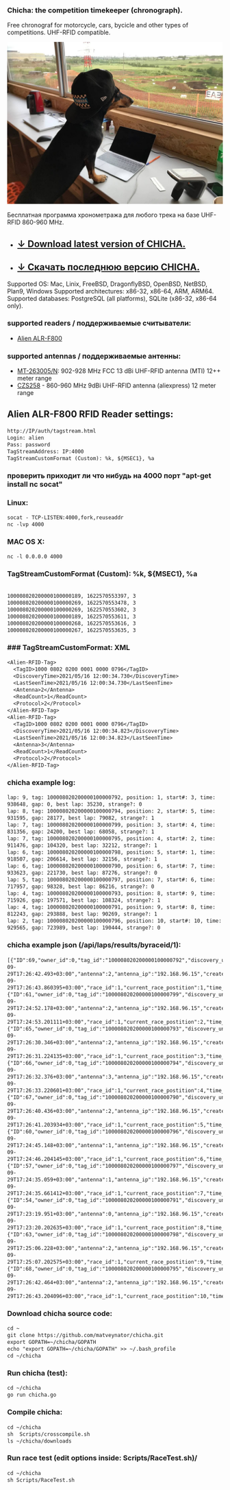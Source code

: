 ### Chicha: the competition timekeeper (chronograph).

Free chronograf for motorcycle, cars, bycicle and other types of competitions. 
UHF-RFID compatible. 

<img src="https://raw.githubusercontent.com/matveynator/chicha/main/chicha.jpg" width="600">

Бесплатная программа хронометража для любого трека на базе UHF-RFID 860-960 MHz. 

- ## [↓ Download latest version of CHICHA.](http://files.matveynator.ru/chicha/) 
- ## [↓ Скачать последнюю версию CHICHA.](http://files.matveynator.ru/chicha/)

Supported OS: Mac, Linix, FreeBSD, DragonflyBSD, OpenBSD, NetBSD, Plan9, Windows
Supported architectures: x86-32, x86-64, ARM, ARM64. 
Supported databases: PostgreSQL (all platforms), SQLite (x86-32, x86-64 only).

###  supported readers / поддерживаемые считыватели: 

- [Alien ALR-F800](https://www.alientechnology.com/products/readers/alr-f800/)


### supported antennas / поддерживаемые антенны:

- [MT-263005/N](https://www.arcantenna.com/products/mt-263005-n-902-928-mhz-fcc-13-dbi-dbi-linear-v-h-polarity-directional-antenna-with-n-female-termination): 902-928 MHz FCC 13 dBi UHF-RFID antenna (MTI) 12++ meter range
- [CZS258](https://aliexpress.ru/item/32891562027.html) -  860-960 MHz 9dBi UHF-RFID antenna (aliexpress) 12 meter range


## Alien ALR-F800 RFID Reader settings:

```
http://IP/auth/tagstream.html
Login: alien
Pass: password
TagStreamAddress: IP:4000 
TagStreamCustomFormat (Custom): %k, ${MSEC1}, %a
```

### проверить приходит ли что нибудь на 4000 порт "apt-get install nc socat"
### Linux:
```
socat - TCP-LISTEN:4000,fork,reuseaddr 
nc -lvp 4000
```
### MAC OS X:
```
nc -l 0.0.0.0 4000
```


### TagStreamCustomFormat (Custom): %k, ${MSEC1}, %a
```

100008020200000100000189, 1622570553397, 3
100008020200000100000269, 1622570553478, 3
100008020200000100000269, 1622570553602, 3
100008020200000100000189, 1622570553611, 3
100008020200000100000268, 1622570553616, 3
100008020200000100000267, 1622570553635, 3
```

### ### TagStreamCustomFormat: XML
```
<Alien-RFID-Tag>
  <TagID>1000 0802 0200 0001 0000 0796</TagID>
  <DiscoveryTime>2021/05/16 12:00:34.730</DiscoveryTime>
  <LastSeenTime>2021/05/16 12:00:34.730</LastSeenTime>
  <Antenna>2</Antenna>
  <ReadCount>1</ReadCount>
  <Protocol>2</Protocol>
</Alien-RFID-Tag>
<Alien-RFID-Tag>
  <TagID>1000 0802 0200 0001 0000 0796</TagID>
  <DiscoveryTime>2021/05/16 12:00:34.823</DiscoveryTime>
  <LastSeenTime>2021/05/16 12:00:34.823</LastSeenTime>
  <Antenna>3</Antenna>
  <ReadCount>1</ReadCount>
  <Protocol>2</Protocol>
</Alien-RFID-Tag>
```

### chicha example log:
```
lap: 9, tag: 100008020200000100000792, position: 1, start#: 3, time: 938648, gap: 0, best lap: 35230, strange?: 0
lap: 8, tag: 100008020200000100000794, position: 2, start#: 5, time: 931595, gap: 28177, best lap: 79082, strange?: 1
lap: 7, tag: 100008020200000100000799, position: 3, start#: 4, time: 831356, gap: 24200, best lap: 68058, strange?: 1
lap: 7, tag: 100008020200000100000795, position: 4, start#: 2, time: 911476, gap: 104320, best lap: 32212, strange?: 1
lap: 6, tag: 100008020200000100000798, position: 5, start#: 1, time: 918507, gap: 206614, best lap: 32156, strange?: 1
lap: 6, tag: 100008020200000100000790, position: 6, start#: 7, time: 933623, gap: 221730, best lap: 87276, strange?: 0
lap: 5, tag: 100008020200000100000797, position: 7, start#: 6, time: 717957, gap: 98328, best lap: 86216, strange?: 0
lap: 4, tag: 100008020200000100000793, position: 8, start#: 9, time: 715926, gap: 197571, best lap: 108324, strange?: 1
lap: 4, tag: 100008020200000100000791, position: 9, start#: 8, time: 812243, gap: 293888, best lap: 90269, strange?: 1
lap: 2, tag: 100008020200000100000796, position: 10, start#: 10, time: 929565, gap: 723989, best lap: 190444, strange?: 0
```

### chicha example json (/api/laps/results/byraceid/1):
```
[{"ID":69,"owner_id":0,"tag_id":"100008020200000100000792","discovery_unix_time":1632925602493,"discovery_time":"2021-09-29T17:26:42.493+03:00","antenna":2,"antenna_ip":"192.168.96.15","created_at":"2021-09-29T17:26:43.860395+03:00","race_id":1,"current_race_postition":1,"time_behind_the_leader":0,"lap_number":8,"lap_time":105286,"lap_postition":1,"lap_is_current":1,"best_lap_time":84187,"best_lap_postition":5,"race_total_time":948606,"better_or_worse_lap_time":-21099},{"ID":61,"owner_id":0,"tag_id":"100008020200000100000799","discovery_unix_time":1632925492178,"discovery_time":"2021-09-29T17:24:52.178+03:00","antenna":2,"antenna_ip":"192.168.96.15","created_at":"2021-09-29T17:24:53.201111+03:00","race_id":1,"current_race_postition":2,"time_behind_the_leader":110315,"lap_number":7,"lap_time":121365,"lap_postition":1,"lap_is_current":1,"best_lap_time":80163,"best_lap_postition":4,"race_total_time":838291,"better_or_worse_lap_time":-41202},{"ID":65,"owner_id":0,"tag_id":"100008020200000100000793","discovery_unix_time":1632925590346,"discovery_time":"2021-09-29T17:26:30.346+03:00","antenna":2,"antenna_ip":"192.168.96.15","created_at":"2021-09-29T17:26:31.224135+03:00","race_id":1,"current_race_postition":3,"time_behind_the_leader":98168,"lap_number":7,"lap_time":66035,"lap_postition":3,"lap_is_current":1,"best_lap_time":34160,"best_lap_postition":1,"race_total_time":936459,"better_or_worse_lap_time":-31875},{"ID":66,"owner_id":0,"tag_id":"100008020200000100000794","discovery_unix_time":1632925592376,"discovery_time":"2021-09-29T17:26:32.376+03:00","antenna":3,"antenna_ip":"192.168.96.15","created_at":"2021-09-29T17:26:33.220601+03:00","race_id":1,"current_race_postition":4,"time_behind_the_leader":100198,"lap_number":7,"lap_time":321863,"lap_postition":4,"lap_is_current":1,"best_lap_time":86166,"best_lap_postition":7,"race_total_time":938489,"better_or_worse_lap_time":-235697},{"ID":67,"owner_id":0,"tag_id":"100008020200000100000790","discovery_unix_time":1632925600436,"discovery_time":"2021-09-29T17:26:40.436+03:00","antenna":2,"antenna_ip":"192.168.96.15","created_at":"2021-09-29T17:26:41.203934+03:00","race_id":1,"current_race_postition":5,"time_behind_the_leader":108258,"lap_number":7,"lap_time":124346,"lap_postition":5,"lap_is_current":1,"best_lap_time":86176,"best_lap_postition":8,"race_total_time":946549,"better_or_worse_lap_time":-38170},{"ID":60,"owner_id":0,"tag_id":"100008020200000100000796","discovery_unix_time":1632925485148,"discovery_time":"2021-09-29T17:24:45.148+03:00","antenna":1,"antenna_ip":"192.168.96.15","created_at":"2021-09-29T17:24:46.204145+03:00","race_id":1,"current_race_postition":6,"time_behind_the_leader":214635,"lap_number":6,"lap_time":88227,"lap_postition":5,"lap_is_current":1,"best_lap_time":88227,"best_lap_postition":9,"race_total_time":831261,"better_or_worse_lap_time":0},{"ID":57,"owner_id":0,"tag_id":"100008020200000100000797","discovery_unix_time":1632925475059,"discovery_time":"2021-09-29T17:24:35.059+03:00","antenna":1,"antenna_ip":"192.168.96.15","created_at":"2021-09-29T17:24:35.661412+03:00","race_id":1,"current_race_postition":7,"time_behind_the_leader":298796,"lap_number":5,"lap_time":73083,"lap_postition":7,"lap_is_current":1,"best_lap_time":68091,"best_lap_postition":2,"race_total_time":821172,"better_or_worse_lap_time":-4992},{"ID":54,"owner_id":0,"tag_id":"100008020200000100000791","discovery_unix_time":1632925399951,"discovery_time":"2021-09-29T17:23:19.951+03:00","antenna":0,"antenna_ip":"192.168.96.15","created_at":"2021-09-29T17:23:20.202635+03:00","race_id":1,"current_race_postition":8,"time_behind_the_leader":342986,"lap_number":4,"lap_time":105221,"lap_postition":7,"lap_is_current":1,"best_lap_time":85176,"best_lap_postition":6,"race_total_time":746064,"better_or_worse_lap_time":-20045},{"ID":63,"owner_id":0,"tag_id":"100008020200000100000798","discovery_unix_time":1632925506228,"discovery_time":"2021-09-29T17:25:06.228+03:00","antenna":2,"antenna_ip":"192.168.96.15","created_at":"2021-09-29T17:25:07.202575+03:00","race_id":1,"current_race_postition":9,"time_behind_the_leader":449263,"lap_number":4,"lap_time":100227,"lap_postition":9,"lap_is_current":1,"best_lap_time":75142,"best_lap_postition":3,"race_total_time":852341,"better_or_worse_lap_time":-25085},{"ID":68,"owner_id":0,"tag_id":"100008020200000100000795","discovery_unix_time":1632925602464,"discovery_time":"2021-09-29T17:26:42.464+03:00","antenna":2,"antenna_ip":"192.168.96.15","created_at":"2021-09-29T17:26:43.204096+03:00","race_id":1,"current_race_postition":10,"time_behind_the_leader":545499,"lap_number":4,"lap_time":124344,"lap_postition":10,"lap_is_current":1,"best_lap_time":97264,"best_lap_postition":10,"race_total_time":948577,"better_or_worse_lap_time":-27080}]
```


### Download chicha source code:
```
cd ~
git clone https://github.com/matveynator/chicha.git
export GOPATH=~/chicha/GOPATH
echo "export GOPATH=~/chicha/GOPATH" >> ~/.bash_profile
cd ~/chicha
```

### Run chicha (test):
``` 
cd ~/chicha
go run chicha.go
```

### Compile chicha:
```
cd ~/chicha
sh  Scripts/crosscompile.sh
ls ~/chicha/downloads
```

### Run race test (edit options inside: Scripts/RaceTest.sh)/
```
cd ~/chicha
sh Scripts/RaceTest.sh
```
 

